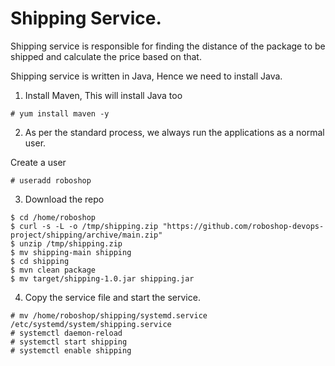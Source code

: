 # Shipping Service.

Shipping service is responsible for finding the distance of the package to be shipped and calculate the price based on that.

Shipping service is written in Java, Hence we need to install Java.

1. Install Maven, This will install Java too

```
# yum install maven -y
```

2. As per the standard process, we always run the applications as a normal user.

Create a user

```
# useradd roboshop
```

3. Download the repo

```
$ cd /home/roboshop
$ curl -s -L -o /tmp/shipping.zip "https://github.com/roboshop-devops-project/shipping/archive/main.zip"
$ unzip /tmp/shipping.zip
$ mv shipping-main shipping
$ cd shipping
$ mvn clean package 
$ mv target/shipping-1.0.jar shipping.jar 
```


4. Copy the service file and start the service.

```
# mv /home/roboshop/shipping/systemd.service /etc/systemd/system/shipping.service
# systemctl daemon-reload
# systemctl start shipping 
# systemctl enable shipping
```